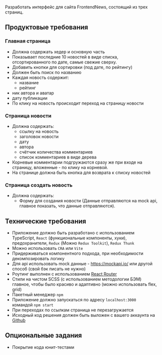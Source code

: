 Разработать интерфейс для сайта FrontendNews, состоящий из трех страниц.

## Продуктовые требования

### Главная страница

- Должна содержать хедер и основную часть
- Показывает последние 10 новостей в виде списка, отсортированного по дате, самые свежие сверху.
- Добавить кнопки для сортировки (под дате, по рейтингу)
- Должен быть поиск по названию
- Каждая новость содержит:
    - название
    - рейтинг
- ник автора и аватар
- дату публикации
- По клику на новость происходит переход на страницу новости

### Страница новости

- Должна содержать:
    - ссылку на новость
    - заголовок новости
    - дату
    - автора
    - счётчик количества комментариев
    - список комментариев в виде дерева
- Корневые комментарии подгружаются сразу же при входе на страницу, вложенные - по клику на корневой.
- На странице должна быть кнопка для возврата к списку новостей

### Страница создать новость

- Должна содержать:
    - Форму для создания новости
(Данные отправляются на mock api, главное показать, что данные отправляются).

## Технические требования

- Приложение должно быть разработано с использованием TypeScript, `React` (функциональные компоненты, хуки), предохранители, `Redux` (Можно `Redux Toolkit`), `Redux Thunk`
- Можно использовать `CRA` или `Vite`
- Придерживаться компонентного подхода, при необходимости декомпозировать логику
- Для api использовать mock данные - https://mockapi.io/ или другой способ (свой бэк писать не нужно)
- Роутинг выполнен с использованием  [React Router](https://github.com/ReactTraining/react-router/releases/tag/v5.0.0)
- Стили на чистом SCSS (с использованием методологии БЭМ) главное, чтобы было красиво и адаптивно (можно использовать flex, grid)
- Пакетный менеджер  `npm`
- Приложение должно запускаться по адресу  `localhost:3000`  командой  `npm start`
- При переходах по ссылкам страница не перезагружается
- Исходный код решения должен быть выложен с вашего аккаунта на  [Github](http://github.com/)

## Опциональные задания

- Покрытие кода юнит-тестами
